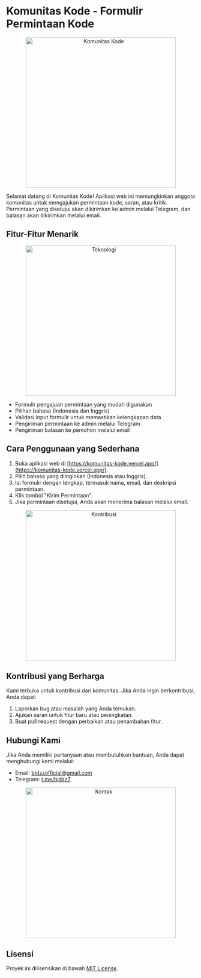 # Komunitas Kode - Formulir Permintaan Kode

<p align="center">
  <img src="https://media.giphy.com/media/l0HlPystfePnAI3G8/giphy.gif" alt="Komunitas Kode" width="400">
</p>

Selamat datang di Komunitas Kode! Aplikasi web ini memungkinkan anggota komunitas untuk mengajukan permintaan kode, saran, atau kritik. Permintaan yang disetujui akan dikirimkan ke admin melalui Telegram, dan balasan akan dikirimkan melalui email.

## Fitur-Fitur Menarik

<p align="center">
  <img src="https://media.giphy.com/media/XAxylRMCdpbEWUAvr8/giphy.gif" alt="Teknologi" width="400">
</p>

- Formulir pengajuan permintaan yang mudah digunakan
- Pilihan bahasa (Indonesia dan Inggris)
- Validasi input formulir untuk memastikan kelengkapan data
- Pengiriman permintaan ke admin melalui Telegram
- Pengiriman balasan ke pemohon melalui email

## Cara Penggunaan yang Sederhana

1. Buka aplikasi web di [https://komunitas-kode.vercel.app/](https://komunitas-kode.vercel.app/).
2. Pilih bahasa yang diinginkan (Indonesia atau Inggris).
3. Isi formulir dengan lengkap, termasuk nama, email, dan deskripsi permintaan.
4. Klik tombol "Kirim Permintaan".
5. Jika permintaan disetujui, Anda akan menerima balasan melalui email.

<p align="center">
  <img src="https://media.giphy.com/media/l0HlQGzz2MQCKIBI4/giphy.gif" alt="Kontribusi" width="400">
</p>

## Kontribusi yang Berharga

Kami terbuka untuk kontribusi dari komunitas. Jika Anda ingin berkontribusi, Anda dapat:

1. Laporkan bug atau masalah yang Anda temukan.
2. Ajukan saran untuk fitur baru atau peningkatan.
3. Buat pull request dengan perbaikan atau penambahan fitur.

## Hubungi Kami

Jika Anda memiliki pertanyaan atau membutuhkan bantuan, Anda dapat menghubungi kami melalui:

- Email: [bidzzofficial@gmail.com](mailto:bidzzofficial@gmail.com)
- Telegram: [t.me/bidzz7](https://t.me/bidzz7)

<p align="center">
  <img src="https://media.giphy.com/media/l0HlMXmPxWFcTMCyA/giphy.gif" alt="Kontak" width="400">
</p>

## Lisensi

Proyek ini dilisensikan di bawah [MIT License](LICENSE).
